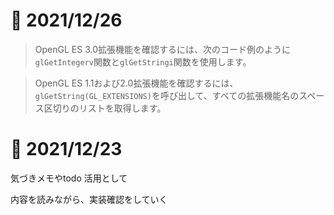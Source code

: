 # 📝 2021/12/26

> OpenGL ES 3.0拡張機能を確認するには、次のコード例のように`glGetIntegerv`関数と`glGetStringi`関数を使用します。


> OpenGL ES 1.1および2.0拡張機能を確認するには、`glGetString(GL_EXTENSIONS)`を呼び出して、すべての拡張機能名のスペース区切りのリストを取得します。




# 📝 2021/12/23


気づきメモやtodo 活用として


内容を読みながら、実装確認をしていく

